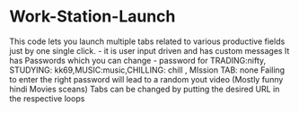 # Work-Station-Launch
This code lets you launch multiple tabs related to various productive fields just by one single click. - 
it is user input driven and has custom messages
It has Passwords which you can change - 
password for TRADING:nifty, STUDYING: kk69,MUSIC:music,CHILLING: chill , MIssion TAB: none
Failing to enter the right password will lead to a random yout video (Mostly funny hindi Movies sceans)
Tabs can be changed by putting the desired URL in the respective loops

